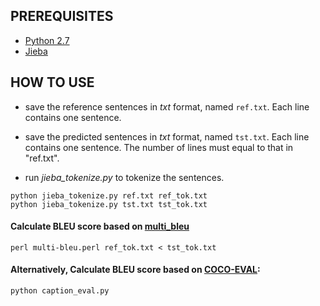## PREREQUISITES

* [Python 2.7](https://www.python.org/download/releases/2.7/)
* [Jieba](https://github.com/fxsjy/jieba)

## HOW TO USE

* save the reference sentences in *txt* format, named `ref.txt`. Each line contains one sentence.

* save the predicted sentences in *txt* format, named `tst.txt`. Each line contains one sentence. The number of lines must equal to that in "ref.txt".

* run *jieba_tokenize.py* to tokenize the sentences.
```
python jieba_tokenize.py ref.txt ref_tok.txt
python jieba_tokenize.py tst.txt tst_tok.txt
```

#### Calculate BLEU score based on [multi_bleu](https://github.com/karpathy/neuraltalk/blob/master/eval/multi-bleu.perl)

```
perl multi-bleu.perl ref_tok.txt < tst_tok.txt
```

#### Alternatively, Calculate BLEU score based on [COCO-EVAL](https://github.com/tylin/coco-caption/tree/master/pycocoevalcap):
```
python caption_eval.py 
```